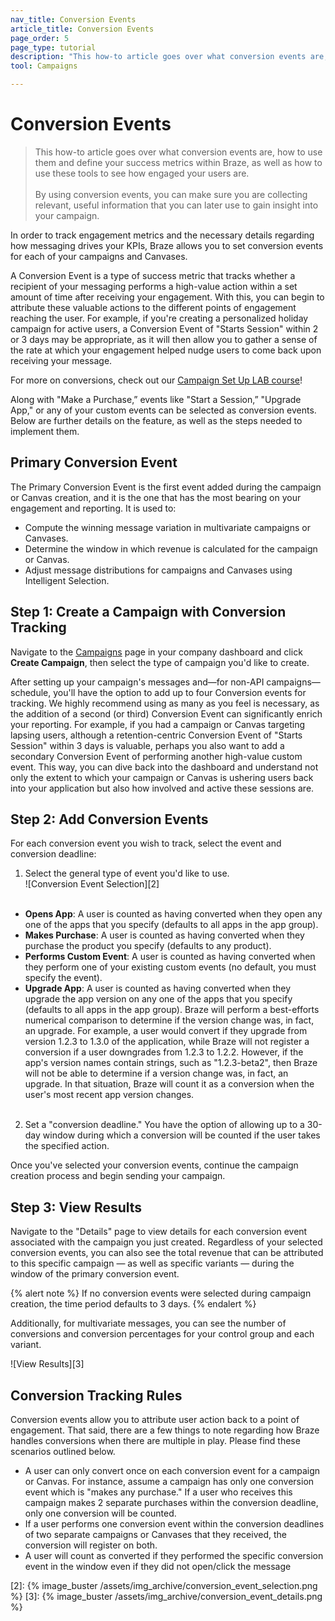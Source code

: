 ```yaml
---
nav_title: Conversion Events
article_title: Conversion Events
page_order: 5
page_type: tutorial
description: "This how-to article goes over what conversion events are, how to use them and define your success metrics within Braze, and how to use these tools to see how engaged your users are"
tool: Campaigns

---
```

# Conversion Events

> This how-to article goes over what conversion events are, how to use them and define your success metrics within Braze, as well as how to use these tools to see how engaged your users are.
> <br>
> <br>
> By using conversion events, you can make sure you are collecting relevant, useful information that you can later use to gain insight into your campaign. 

In order to track engagement metrics and the necessary details regarding how messaging drives your KPIs, Braze allows you to set conversion events for each of your campaigns and Canvases.

A Conversion Event is a type of success metric that tracks whether a recipient of your messaging performs a high-value action within a set amount of time after receiving your engagement. With this, you can begin to attribute these valuable actions to the different points of engagement reaching the user. For example, if you're creating a personalized holiday campaign for active users, a Conversion Event of "Starts Session" within 2 or 3 days may be appropriate, as it will then allow you to gather a sense of the rate at which your engagement helped nudge users to come back upon receiving your message.

For more on conversions, check out our [Campaign Set Up LAB course](http://lab.braze.com/campaign-setup-delivery-targeting-conversions)!

Along with "Make a Purchase,” events like "Start a Session,” "Upgrade App," or any of your custom events can be selected as conversion events. Below are further details on the feature, as well as the steps needed to implement them.

## Primary Conversion Event
The Primary Conversion Event is the first event added during the campaign or Canvas creation, and it is the one that has the most bearing on your engagement and reporting. It is used to:

- Compute the winning message variation in multivariate campaigns or Canvases.
- Determine the window in which revenue is calculated for the campaign or Canvas.
- Adjust message distributions for campaigns and Canvases using Intelligent Selection.

## Step 1: Create a Campaign with Conversion Tracking
Navigate to the [Campaigns][1] page in your company dashboard and click **Create Campaign**, then select the type of campaign you'd like to create.

After setting up your campaign's messages and—for non-API campaigns—schedule, you'll have the option to add up to four Conversion events for tracking. We highly recommend using as many as you feel is necessary, as the addition of a second (or third) Conversion Event can significantly enrich your reporting. For example, if you had a campaign or Canvas targeting lapsing users, although a retention-centric Conversion Event of "Starts Session" within 3 days is valuable, perhaps you also want to add a secondary Conversion Event of performing another high-value custom event. This way, you can dive back into the dashboard and understand not only the extent to which your campaign or Canvas is ushering users back into your application but also how involved and active these sessions are.

## Step 2: Add Conversion Events

For each conversion event you wish to track, select the event and conversion deadline:

1. Select the general type of event you'd like to use.<br>![Conversion Event Selection][2]<br><br>
  - __Opens App__: A user is counted as having converted when they open any one of the apps that you specify (defaults to all apps in the app group).
  - __Makes Purchase__: A user is counted as having converted when they purchase the product you specify (defaults to any product).
  - __Performs Custom Event__: A user is counted as having converted when they perform one of your existing custom events (no default, you must specify the event).
  - __Upgrade App__: A user is counted as having converted when they upgrade the app version on any one of the apps that you specify (defaults to all apps in the app group). Braze will perform a best-efforts numerical comparison to determine if the version change was, in fact, an upgrade. For example, a user would convert if they upgrade from version 1.2.3 to 1.3.0 of the application, while Braze will not register a conversion if a user downgrades from 1.2.3 to 1.2.2. However, if the app's version names contain strings, such as "1.2.3-beta2", then Braze will not be able to determine if a version change was, in fact, an upgrade. In that situation, Braze will count it as a conversion when the user's most recent app version changes.<br><br>
2. Set a "conversion deadline." You have the option of allowing up to a 30-day window during which a conversion will be counted if the user takes the specified action.  

Once you've selected your conversion events, continue the campaign creation process and begin sending your campaign.

## Step 3: View Results

Navigate to the "Details" page to view details for each conversion event associated with the campaign you just created. Regardless of your selected conversion events, you can also see the total revenue that can be attributed to this specific campaign — as well as specific variants — during the window of the primary conversion event.

{% alert note %}
If no conversion events were selected during campaign creation, the time period defaults to 3 days. 
{% endalert %}

Additionally, for multivariate messages, you can see the number of conversions and conversion percentages for your control group and each variant.

![View Results][3]

## Conversion Tracking Rules

Conversion events allow you to attribute user action back to a point of engagement. That said, there are a few things to note regarding how Braze handles conversions when there are multiple in play. Please find these scenarios outlined below.

- A user can only convert once on each conversion event for a campaign or Canvas. For instance, assume a campaign has only one conversion event which is "makes any purchase." If a user who receives this campaign makes 2 separate purchases within the conversion deadline, only one conversion will be counted.
- If a user performs one conversion event within the conversion deadlines of two separate campaigns or Canvases that they received, the conversion will register on both.
- A user will count as converted if they performed the specific conversion event in the window even if they did not open/click the message

[1]: https://dashboard-01.braze.com/engagement/campaigns/ "Campaigns Page"
[2]: {% image_buster /assets/img_archive/conversion_event_selection.png %}
[3]: {% image_buster /assets/img_archive/conversion_event_details.png %}
